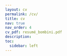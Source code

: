 ```yaml
---
layout: cv
permalink: /cv/
title: cv
nav: true
nav_order: 4
cv_pdf: resumé_bombini.pdf
description: 
toc:
  sidebar: left
---
```

